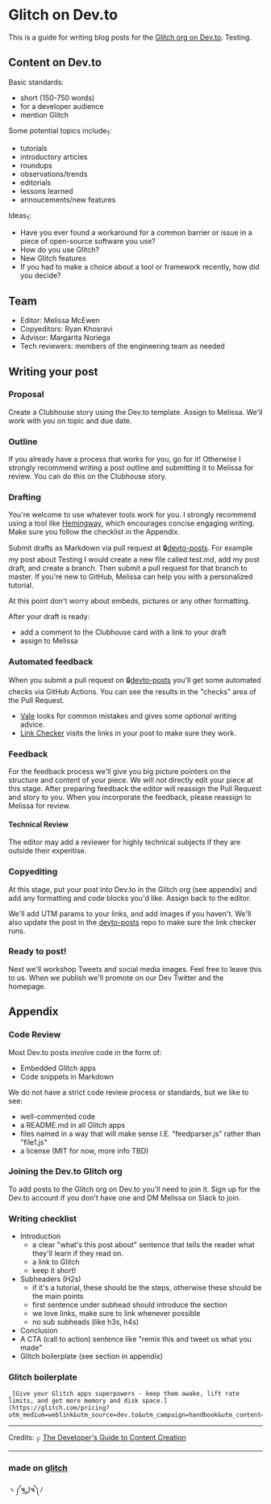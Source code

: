 Glitch on Dev.to
=================

This is a guide for writing blog posts for the [Glitch org on Dev.to](https://dev.to/glitch/). Testing. 

## Content on Dev.to
Basic standards:
- short (150-750 words)
- for a developer audience
- mention Glitch

Some potential topics include<sub>1</sub>:
- tutorials
- introductory articles
- roundups
- observations/trends
- editorials
- lessons learned
- annoucements/new features

Ideas<sub>1</sub>: 
- Have you ever found a workaround for a common barrier or issue in a piece of open-source software you use? 
- How do you use Glitch?
- New Glitch features
- If you had to make a choice about a tool or framework recently, how did you decide?

## Team
- Editor: Melissa McEwen
- Copyeditors: Ryan Khosravi
- Advisor: Margarita Noriega
- Tech reviewers: members of the engineering team as needed

## Writing your post

### Proposal
Create a Clubhouse story using the Dev.to template. Assign to Melissa. We'll work with you on topic and due date. 

### Outline
If you already have a process that works for you, go for it! Otherwise I strongly recommend writing a post outline and submitting it to Melissa for review. You can do this on the Clubhouse story. 

### Drafting
You're welcome to use whatever tools work for you. I strongly recommend using a tool like [Hemingway](http://www.hemingwayapp.com/), which encourages concise engaging writing. Make sure you follow the checklist in the Appendix.

Submit drafts as Markdown via pull request at 🔒[devto-posts](https://github.com/glitchdotcom/devto-posts). For example my post about Testing I would create a new file called test.md, add my post draft, and create a branch. Then submit a pull request for that branch to master. If you're new to GitHub, Melissa can help you with a personalized tutorial.

At this point don't worry about embeds, pictures or any other formatting.

After your draft is ready:
- add a comment to the Clubhouse card with a link to your draft
- assign to Melissa

### Automated feedback
When you submit a pull request on 🔒[devto-posts](https://github.com/glitchdotcom/devto-posts) you'll get some automated checks via GitHub Actions. You can see the results in the "checks" area of the Pull Request.
- [Vale](https://errata-ai.github.io/vale/) looks for common mistakes and gives some _optional_ writing advice. 
- [Link Checker](https://github.com/marketplace/actions/link-checker) visits the links in your post to make sure they work. 

### Feedback
For the feedback process we'll give you big picture pointers on the structure and content of your piece. We will not directly edit your piece at this stage. After preparing feedback the editor will reassign the Pull Request and story to you. When you incorporate the feedback, please reassign to Melissa for review. 

#### Technical Review 
The editor may add a reviewer for highly technical subjects if they are outside their experitise.

### Copyediting
At this stage, put your post into Dev.to in the Glitch org (see appendix) and add any formatting and code blocks you'd like. Assign back to the editor. 

We'll add UTM params to your links, and add images if you haven't. We'll also update the post in the [devto-posts](https://github.com/glitchdotcom/devto-posts) repo to make sure the link checker runs.  

### Ready to post!
Next we'll workshop Tweets and social media images. Feel free to leave this to us. When we publish we'll promote on our Dev Twitter and the homepage. 


## Appendix
### Code Review
Most Dev.to posts involve code in the form of:
- Embedded Glitch apps
- Code snippets in Markdown 

We do not have a strict code review process or standards, but we like to see:
- well-commented code
- a README.md in all Glitch apps
- files named in a way that will make sense I.E. "feedparser.js" rather than "file1.js"
- a license (MIT for now, more info TBD)

### Joining the Dev.to Glitch org 
To add posts to the Glitch org on Dev.to you'll need to join it. Sign up for the Dev.to account if you don't have one and DM Melissa on Slack to join. 

### Writing checklist
- Introduction
  - a clear "what's this post about" sentence that tells the reader what they'll learn if they read on. 
  - a link to Glitch
  - keep it short!
- Subheaders (H2s)
  - if it's a tutorial, these should be the steps, otherwise these should be the main points
  - first sentence under subhead should introduce the section
  - we love links, make sure to link whenever possible
  - no sub subheads (like h3s, h4s)
- Conclusion
 - A CTA (call to action) sentence like "remix this and tweet us what you made"
 - Glitch boilerplate (see section in appendix)
 
 ### Glitch boilerplate
 
```
_[Give your Glitch apps superpowers - keep them awake, lift rate limits, and get more memory and disk space.](https://glitch.com/pricing?utm_medium=weblink&utm_source=dev.to&utm_campaign=handbook&utm_content=dev)_
```

----
Credits:
<sub>1</sub>: [The Developer's Guide
to Content Creation](https://www.developersguidetocontent.com/)


----
### made on [glitch](http://glitch.com)

ヽ༼ຈل͜ຈ༽ﾉ
